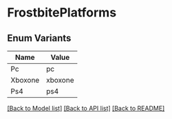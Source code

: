 # FrostbitePlatforms

## Enum Variants

| Name | Value |
|---- | -----|
| Pc | pc |
| Xboxone | xboxone |
| Ps4 | ps4 |


[[Back to Model list]](../README.md#documentation-for-models) [[Back to API list]](../README.md#documentation-for-api-endpoints) [[Back to README]](../README.md)


